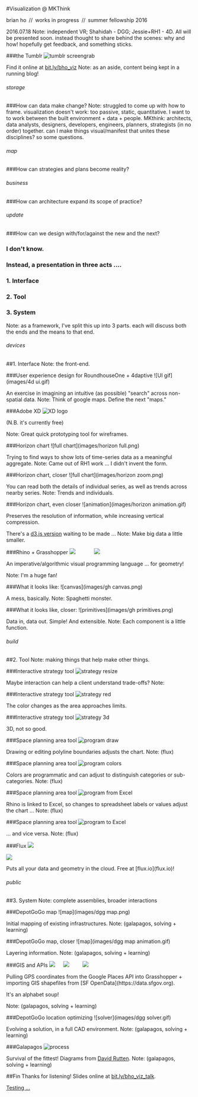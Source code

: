 #Visualization @ MKThink

brian ho&ensp;//&ensp;works in progress&ensp;//&ensp;summer fellowship 2016

2016.07.18
Note: independent VR; Shahidah - DGG; Jessie+RH1 - 4D. All will be presented soon. instead thought to share behind the scenes: why and how! hopefully get feedback, and  something sticks.


###the Tumblr
![tumblr screengrab](images/tumblr.png)

Find it online at [bit.ly/bho_viz](http://bit.ly/bho_viz)
Note: as an aside, content being kept in a running blog!



<h6>storage</h6>
###How can data make change?
Note: struggled to come up with how to frame. visualization doesn't work: too passive, static, quantitative. I want to  to work between the built environment + data + people. MKthink: architects, data analysts, designers, developers, engineers, planners, strategists (in no order) together. can I make things visual/manifest that unites these disciplines? so some questions.


<h6>map</h6>
###How can strategies and plans become reality?


<h6>business</h6>
###How can architecture expand its scope of practice?


<h6>update</h6>
###How can we design with/for/against the new and the next?


<p><h3 class='fragment'>I don't know.</h3></p>
<p><h3 class='fragment'>Instead, a presentation in three acts ....</h3></p>


<p><h3 class='fragment'>1. Interface</h3></p>
<p><h3 class='fragment'>2. Tool</h3></p>
<p><h3 class='fragment'>3. System</h3></p>
Note: as a framework, I've split this up into 3 parts. each will discuss both the ends and the means to that end.



<h6>devices</h6>
##1. Interface
Note: the front-end.


###User experience design for RoundhouseOne + 4daptive
![UI gif](images/4d ui.gif)

An exercise in imagining an intuitive (as possible) "search" across non-spatial data.
Note: Think of google maps. Define the next "maps."


###Adobe XD
![XD logo](images/xd.jpg)

(N.B. it's currently free)

Note: Great quick prototyping tool for wireframes.


###Horizon chart
![full chart](images/horizon full.png)

Trying to find ways to show lots of time-series data as a meaningful aggregate.
Note: Came out of RH1 work ... I didn't invent the form.


###Horizon chart, closer
![full chart](images/horizon zoom.png)

You can read both the details of individual series, as well as trends across nearby series.
Note: Trends and individuals.


###Horizon chart, even closer
![animation](images/horizon animation.gif)

Preserves the resolution of information, while increasing vertical compression.

There's a [d3.js version](http://bl.ocks.org/mbostock/1483226) waiting to be made ...
Note: Make big data a little smaller.


###Rhino + Grasshopper
<img class='fragment' src='images/rhino.png'></img>
&emsp;&emsp;&emsp;
<img class='fragment' src='images/grasshopper.png'></img>

<p class='fragment'>An imperative/algorithmic visual programming language ... for geometry!</p>
Note: I'm a huge fan!


###What it looks like:
![canvas](images/gh canvas.png)

A mess, basically.
Note: Spaghetti monster.


###What it looks like, closer:
![primitives](images/gh primitives.png)

Data in, data out. Simple! And extensible.
Note: Each component is a little function.



<h6>build</h6>
##2. Tool
Note: making things that help make other things.


###Interactive strategy tool
![strategy resize](images/strategy2d_resize.gif)

Maybe interaction can help a client understand trade-offs?
Note:


###Interactive strategy tool
![strategy red](images/strategy2d_red.gif)

The color changes as the area approaches limits.


###Interactive strategy tool
![strategy 3d](images/strategy2d_3d.gif)

3D, not so good.


###Space planning area tool
![program draw](images/program_draw.gif)

Drawing or editing polyline boundaries adjusts the chart.
Note: (flux)


###Space planning area tool
![program colors](images/program_colors.gif)

Colors are programmatic and can adjust to distinguish categories or sub-categories.
Note: (flux)


###Space planning area tool
![program from Excel](images/program_fromExcel.gif)

Rhino is linked to Excel, so changes to spreadsheet labels or values adjust the chart ...
Note: (flux)


###Space planning area tool
![program to Excel](images/program_toExcel.gif)

... and vice versa.
Note: (flux)


###Flux
<img class='fragment' src='images/flux logo.png'></img>

<img class='fragment' src='images/flux plugins.png'></img>

<p class='fragment'>Puts all your data and geometry in the cloud. Free at [flux.io](flux.io)!</p>



<h6>public</h6>
##3. System
Note: complete assemblies, broader interactions


###DepotGoGo map
![map](images/dgg map.png)

Initial mapping of existing infrastructures.
Note: (galapagos, solving + learning)


###DepotGoGo map, closer
![map](images/dgg map animation.gif)

Layering information.
Note: (galapagos, solving + learning)


###GIS and APIs
<img class='fragment' src='images/gmaps.png'></img>
&emsp;
<img class='fragment' src='images/qgis.png'></img>
&emsp;&emsp;
<img class='fragment' src='images/sfopendata.png'></img>

<p class='fragment'>Pulling GPS coordinates from the Google Places API into Grasshopper + importing GIS shapefiles from [SF OpenData](https://data.sfgov.org).</p>
<p class='fragment'>It's an alphabet soup!</p>
Note: (galapagos, solving + learning)


###DepotGoGo location optimizing
![solver](images/dgg solver.gif)

Evolving a solution, in a full CAD environment.
Note: (galapagos, solving + learning)


###Galapagos
![process](images/process.png)

Survival of the fittest! Diagrams from [David Rutten](http://www.grasshopper3d.com/profiles/blogs/evolutionary-principles).
Note: (galapagos, solving + learning)



##Fin
Thanks for listening! Slides online at [bit.ly/bho_viz_talk](http://bit.ly/bho_viz_talk).



<a href="http://brian-ho.github.io/vr-01" data-preview-link>Testing ...</a>
